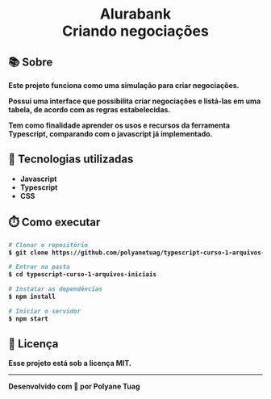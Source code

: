 <div align="center" justify-content="space-between">
  <h1><b>Alurabank<b>  <br>Criando negociações</h1>
</div>

<!-- <div align="center">
    <img width= '800' src="" /> 
</div> -->

## 📚 Sobre
Este projeto funciona como uma simulação para criar negociações.

Possui uma interface que possibilita criar negociações e listá-las em uma tabela, de acordo com as regras estabelecidas.

Tem como finalidade aprender os usos e recursos da ferramenta Typescript, comparando com o javascript já implementado.

## 🚀 Tecnologias utilizadas
- Javascript
- Typescript
- CSS

## ⏱️ Como executar

```bash
# Clonar o repositório
$ git clone https://github.com/polyanetuag/typescript-curso-1-arquivos-iniciais.git

# Entrar na pasta
$ cd typescript-curso-1-arquivos-iniciais

# Instalar as dependências
$ npm install

# Iniciar o servidor
$ npm start
```

## 📝 Licença

Esse projeto está sob a licença MIT.

---

Desenvolvido com 💜 por Polyane Tuag
